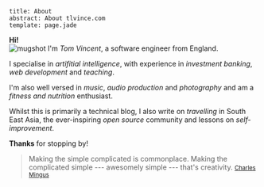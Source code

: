 ```metadata
title: About
abstract: About tlvince.com
template: page.jade
```

**Hi!**  
<span class="pull-right">![mugshot]</span>
I'm *Tom Vincent*, a software engineer from England.

I specialise in *artifitial intelligence*, with experience in *investment
banking*, *web development* and *teaching*.

I'm also well versed in *music*, *audio production* and *photography* and am a
*fitness and nutrition* enthusiast.

Whilst this is primarily a technical blog, I also write on *travelling* in
South East Asia, the ever-inspiring *open source* community and lessons on
*self-improvement*.

**Thanks** for stopping by!

> Making the simple complicated is commonplace. Making the complicated
> simple --- awesomely simple --- that's creativity.
> <small>[Charles Mingus][]</small>

  [mugshot]: /assets/img/mugshot.jpg "A cold summers day on the Eiffel tower"
  [Charles Mingus]: https://en.wikipedia.org/wiki/Charles_Mingus "Wikipedia entry on Charles Mingus"
